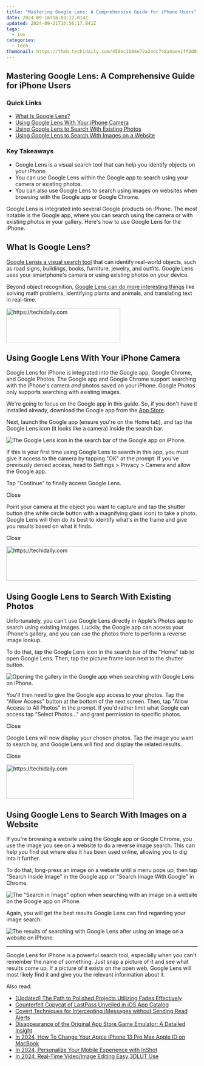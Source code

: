 ```yaml
---
title: "Mastering Google Lens: A Comprehensive Guide for iPhone Users"
date: 2024-09-16T16:03:17.014Z
updated: 2024-09-21T16:56:17.841Z
tags:
  - ios
categories:
  - tech
thumbnail: https://thmb.techidaily.com/450ec1b84e72a24dc748a4aee1ff3d014e9229d42ab5bd65b8cf7e7b256ed53c.jpg
---
```


## Mastering Google Lens: A Comprehensive Guide for iPhone Users

### Quick Links

* [What Is Google Lens?](https://howto.techidaily.com/11-proven-solutions-to-fix-google-play-store-not-working-issue-on-lava-agni-2-5g-drfone-by-drfone-fix-android-problems-fix-android-problems/)
* [Using Google Lens With Your iPhone Camera](https://review-topics.techidaily.com/possible-solutions-to-restore-deleted-videos-from-nokia-xr21-by-fonelab-android-recover-video/)
* [Using Google Lens to Search With Existing Photos](https://howto.techidaily.com/6-fixes-to-unfortunately-whatsapp-has-stopped-error-popups-on-itel-p55t-drfone-by-drfone-fix-android-problems-fix-android-problems/)
* [Using Google Lens to Search With Images on a Website](https://screen-video-capture.techidaily.com/new-in-2024-screen-capturing-magic-comprehensive-guide-and-options-ranked/)

### Key Takeaways

* Google Lens is a visual search tool that can help you identify objects on your iPhone.
* You can use Google Lens within the Google app to search using your camera or existing photos.
* You can also use Google Lens to search using images on websites when browsing with the Google app or Google Chrome.

 Google Lens is integrated into several Google products on iPhone. The most notable is the Google app, where you can search using the camera or with existing photos in your gallery. Here's how to use Google Lens for the iPhone.

##  What Is Google Lens?

[Google Lens](https://howto.techidaily.com/8-workable-fixes-to-the-sim-not-provisioned-mm2-error-on-oneplus-ace-2-pro-drfone-by-drfone-fix-android-problems-fix-android-problems/)[is a visual search tool](https://instagram-videos.techidaily.com/updated-mapping-out-instagram-deactivations/) that can identify real-world objects, such as road signs, buildings, books, furniture, jewelry, and outfits. Google Lens uses your smartphone's camera or using existing photos on your device. 

 Beyond object recognition, [Google Lens can do more interesting things](https://windows11.techidaily.com/bypassing-game-freeze-with-these-tips/) like solving math problems, identifying plants and animals, and translating text in real-time.

<!-- affiliate ads begin -->
<a href="https://aligracehair.sjv.io/c/5597632/2087262/19272" target="_top" id="2087262">
  <img src="//a.impactradius-go.com/display-ad/19272-2087262" border="0" alt="https://techidaily.com" width="300" height="90"/>
</a>
<img height="0" width="0" src="https://aligracehair.sjv.io/i/5597632/2087262/19272" style="position:absolute;visibility:hidden;" border="0" />
<!-- affiliate ads end -->

##  Using Google Lens With Your iPhone Camera

 Google Lens for iPhone is integrated into the Google app, Google Chrome, and Google Photos. The Google app and Google Chrome support searching with the iPhone's camera _and_ photos saved on your iPhone. Google Photos only supports searching with existing images.

 We're going to focus on the Google app in this guide. So, if you don't have it installed already, download the Google app from the [App Store](https://www.anrdoezrs.net/links/3607085/type/dlg/sid/UUhtgUeUpU214518/https://itunes.apple.com/us/app/google/id284815942?mt=8).

 Next, launch the Google app (ensure you're on the Home tab), and tap the Google Lens icon (it looks like a camera) inside the search bar.

![The Google Lens icon in the search bar of the Google app on iPhone.](https://static1.howtogeekimages.com/wordpress/wp-content/uploads/2024/06/google-lens-google-app-home-tab-iphone.PNG) 

 If this is your first time using Google Lens to search in this app, you must give it access to the camera by tapping "OK" at the prompt. If you've previously denied access, head to Settings > Privacy > Camera and allow the Google app.

 Tap "Continue" to finally access Google Lens.

Close 

 Point your camera at the object you want to capture and tap the shutter button (the white circle button with a magnifying glass icon) to take a photo. Google Lens will then do its best to identify what's in the frame and give you results based on what it finds.

Close 

<!-- affiliate ads begin -->
<a href="https://ephamedtechinc.pxf.io/c/5597632/2137204/26400" target="_top" id="2137204">
  <img src="//a.impactradius-go.com/display-ad/26400-2137204" border="0" alt="https://techidaily.com" width="728" height="90"/>
</a>
<img height="0" width="0" src="https://ephamedtechinc.pxf.io/i/5597632/2137204/26400" style="position:absolute;visibility:hidden;" border="0" />
<!-- affiliate ads end -->

##  Using Google Lens to Search With Existing Photos

 Unfortunately, you can't use Google Lens directly in Apple's Photos app to search using existing images. Luckily, the Google app can access your iPhone's gallery, and you can use the photos there to perform a reverse image lookup.

 To do that, tap the Google Lens icon in the search bar of the "Home" tab to open Google Lens. Then, tap the picture frame icon next to the shutter button.

![Opening the gallery in the Google app when searching with Google Lens on iPhone.](https://static1.howtogeekimages.com/wordpress/wp-content/uploads/2024/06/google-picture-frame-icon-button-iphone.PNG) 

 You'll then need to give the Google app access to your photos. Tap the "Allow Access" button at the bottom of the next screen. Then, tap "Allow Access to All Photos" in the prompt. If you'd rather limit what Google can access tap "Select Photos..." and grant permission to specific photos.

Close 

 Google Lens will now display your chosen photos. Tap the image you want to search by, and Google Lens will find and display the related results.

Close 

<!-- affiliate ads begin -->
<a href="https://aligracehair.sjv.io/c/5597632/2135372/19272" target="_top" id="2135372">
  <img src="//a.impactradius-go.com/display-ad/19272-2135372" border="0" alt="https://techidaily.com" width="336" height="90"/>
</a>
<img height="0" width="0" src="https://aligracehair.sjv.io/i/5597632/2135372/19272" style="position:absolute;visibility:hidden;" border="0" />
<!-- affiliate ads end -->

##  Using Google Lens to Search With Images on a Website

 If you're browsing a website using the Google app or Google Chrome, you use the image you see on a website to do a reverse image search. This can help you find out where else it has been used online, allowing you to dig into it further.

 To do that, long-press an image on a website until a menu pops up, then tap "Search Inside Image" in the Google app or "Search Image With Google" in Chrome.

![The "Search in Image" option when searching with an image on a website on the Google app on iPhone.](https://static1.howtogeekimages.com/wordpress/wp-content/uploads/2024/06/browser-search-google-lens-iphone.PNG) 

 Again, you will get the best results Google Lens can find regarding your image search.

![The results of searching with Google Lens after using an image on a website on iPhone.](https://static1.howtogeekimages.com/wordpress/wp-content/uploads/2024/06/google-lens-search-matt-smith-iphone.PNG) 

---

 Google Lens for iPhone is a powerful search tool, especially when you can't remember the name of something. Just snap a picture of it and see what results come up. If a picture of it exists on the open web, Google Lens will most likely find it and give you the relevant information about it.

<ins class="adsbygoogle"
     style="display:block"
     data-ad-format="autorelaxed"
     data-ad-client="ca-pub-7571918770474297"
     data-ad-slot="1223367746"></ins>

<ins class="adsbygoogle"
     style="display:block"
     data-ad-client="ca-pub-7571918770474297"
     data-ad-slot="8358498916"
     data-ad-format="auto"
     data-full-width-responsive="true"></ins>

<span class="atpl-alsoreadstyle">Also read:</span>
<div><ul>
<li><a href="https://some-guidance.techidaily.com/updated-the-path-to-polished-projects-utilizing-fades-effectively/"><u>[Updated] The Path to Polished Projects Utilizing Fades Effectively</u></a></li>
<li><a href="https://os-tips.techidaily.com/counterfeit-copycat-of-lastpass-unveiled-in-ios-app-catalog/"><u>Counterfeit Copycat of LastPass Unveiled in iOS App Catalog</u></a></li>
<li><a href="https://os-tips.techidaily.com/covert-techniques-for-intercepting-imessages-without-sending-read-alerts/"><u>Covert Techniques for Intercepting iMessages without Sending Read Alerts</u></a></li>
<li><a href="https://os-tips.techidaily.com/disappearance-of-the-original-app-store-game-emulator-a-detailed-insight/"><u>Disappearance of the Original App Store Game Emulator: A Detailed Insight</u></a></li>
<li><a href="https://apple-account.techidaily.com/in-2024-how-to-change-your-apple-iphone-13-pro-max-apple-id-on-macbook-by-drfone-ios/"><u>In 2024, How To Change Your Apple iPhone 13 Pro Max Apple ID on MacBook</u></a></li>
<li><a href="https://extra-skills.techidaily.com/in-2024-personalize-your-mobile-experience-with-inshot/"><u>In 2024, Personalize Your Mobile Experience with InShot</u></a></li>
<li><a href="https://extra-support.techidaily.com/in-2024-real-time-videoimage-editing-easy-3dlut-use/"><u>In 2024, Real-Time Video/Image Editing Easy 3DLUT Use</u></a></li>
</ul></div>

